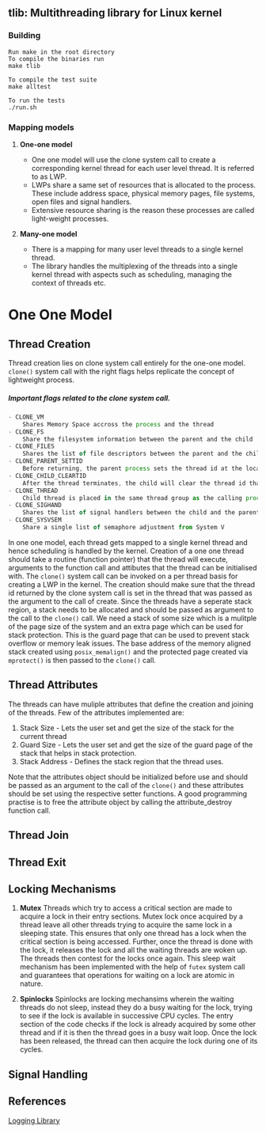 ## tlib: Multithreading library for Linux kernel

### Building
```
Run make in the root directory
To compile the binaries run
make tlib

To compile the test suite
make alltest

To run the tests
./run.sh
``` 


### Mapping models

1. <b>One-one model</b>
	- One one model will use the clone system call to create a corresponding kernel thread for each user level thread. It is referred to as LWP.
	- LWPs share a same set of resources that is allocated to the process. These include address space, physical memory pages, file systems, open files and signal handlers. 
	- Extensive resource sharing is the reason these processes are called light-weight processes. 

2. <b>Many-one model</b>
	- There is a mapping for many user level threads to a single kernel thread. 
	- The library handles the multiplexing of the threads into a single kernel thread with aspects such as scheduling, managing the context of threads etc.



# One One Model

## Thread Creation
Thread creation lies on clone system call entirely for the one-one model. `clone()` system call with the right flags helps replicate the concept of lightweight process. 

##### Important flags related to the clone system call.
```js
- CLONE_VM 
	Shares Memory Space accross the process and the thread
- CLONE_FS
	Share the filesystem information between the parent and the child
- CLONE_FILES
	Shares the list of file descriptors between the parent and the child
- CLONE_PARENT_SETTID
	Before returning, the parent process sets the thread id at the location specified to clone
- CLONE_CHILD_CLEARTID
	After the thread terminates, the child will clear the thread id that was set at location previously by parent
- CLONE_THREAD
	Child thread is placed in the same thread group as the calling process 
- CLONE_SIGHAND
	Shares the list of signal handlers between the child and the parent process
- CLONE_SYSVSEM
	Share a single list of semaphore adjustment from System V
```
In one one model, each thread gets mapped to a single kernel thread and hence scheduling is handled by the kernel.
Creation of a one one thread should take a routine (function pointer) that the thread will execute, arguments to the function call and attibutes that the thread can be initialised with.
The `clone()` system call can be invoked on a per thread basis for creating a LWP in the kernel. The creation should make sure that the thread id returned by the clone system call is set in the thread that was passed as the argument to the call of create.
Since the threads have a seperate stack region, a stack needs to be allocated and should be passed as argument to the call to the `clone()` call. We need a stack of some size which is a mulitple of the page size of the system and an extra page which can be used for stack protection. This is the guard page that can be used to prevent stack overflow or memory leak issues. The base address of the memory aligned stack created using `posix_memalign()` and the protected page created via `mprotect()` is then passed to the `clone()` call.  

## Thread Attributes
The threads can have muliple attributes that define the creation and joining of the threads. Few of the attributes implemented are:
1. Stack Size - Lets the user set and get the size of the stack for the current thread
2. Guard Size - Lets the user set and get the size of the guard page of the stack that helps in stack protection.
3. Stack Address - Defines the stack region that the thread uses.

Note that the attributes object should be initialized before use and should be passed as an argument to the call of the `clone()` and these attributes should be set using the respective setter functions. A good programming practise is to free the attribute object by calling the attribute_destroy function call. 

## Thread Join

## Thread Exit

## Locking Mechanisms
1. <b>Mutex</b>
	Threads which try to access a critical section are made to acquire a lock in their entry sections. Mutex lock once acquired by a thread leave all other threads trying to acquire the same lock in a sleeping state. This ensures that only one thread has a lock when the critical section is being accessed. Further, once the thread is done with the lock, it releases the lock and all the waiting threads are woken up. The threads then contest for the locks once again. This sleep wait mechanism has been implemented with the help of `futex` system call and guarantees that operations for waiting on a lock are atomic in nature.

2. <b>Spinlocks</b>
	Spinlocks are locking mechansims wherein the waiting threads do not sleep, instead they do a busy waiting for the lock, trying to see if the lock is available in successive CPU cycles. The entry section of the code checks if the lock is already acquired by some other thread and if it is then the thread goes in a busy wait loop. Once the lock has been released, the thread can then acquire the lock during one of its cycles.

## Signal Handling

## References
<a href="https://github.com/rxi/log.c">Logging Library</a>